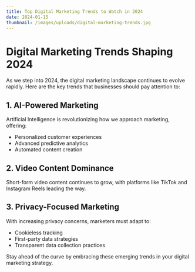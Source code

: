```yaml
---
title: Top Digital Marketing Trends to Watch in 2024
date: 2024-01-15
thumbnail: /images/uploads/digital-marketing-trends.jpg
---
```


# Digital Marketing Trends Shaping 2024

As we step into 2024, the digital marketing landscape continues to evolve rapidly. Here are the key trends that businesses should pay attention to:

## 1. AI-Powered Marketing
Artificial Intelligence is revolutionizing how we approach marketing, offering:
- Personalized customer experiences
- Advanced predictive analytics
- Automated content creation

## 2. Video Content Dominance
Short-form video content continues to grow, with platforms like TikTok and Instagram Reels leading the way.

## 3. Privacy-Focused Marketing
With increasing privacy concerns, marketers must adapt to:
- Cookieless tracking
- First-party data strategies
- Transparent data collection practices

Stay ahead of the curve by embracing these emerging trends in your digital marketing strategy.
